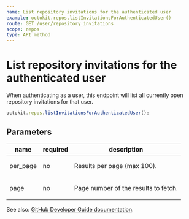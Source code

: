 ```yaml
---
name: List repository invitations for the authenticated user
example: octokit.repos.listInvitationsForAuthenticatedUser()
route: GET /user/repository_invitations
scope: repos
type: API method
---
```


# List repository invitations for the authenticated user

When authenticating as a user, this endpoint will list all currently open repository invitations for that user.

```js
octokit.repos.listInvitationsForAuthenticatedUser();
```

## Parameters

<table>
  <thead>
    <tr>
      <th>name</th>
      <th>required</th>
      <th>description</th>
    </tr>
  </thead>
  <tbody>
    <tr><td>per_page</td><td>no</td><td>

Results per page (max 100).

</td></tr>
<tr><td>page</td><td>no</td><td>

Page number of the results to fetch.

</td></tr>
  </tbody>
</table>

See also: [GitHub Developer Guide documentation](https://docs.github.com/rest/reference/repos#list-repository-invitations-for-the-authenticated-user).
